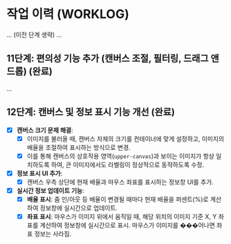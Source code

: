 # 작업 이력 (WORKLOG)

... (이전 단계 생략) ...

## 11단계: 편의성 기능 추가 (캔버스 조절, 필터링, 드래그 앤 드롭) (완료)
...

## 12단계: 캔버스 및 정보 표시 기능 개선 (완료)

- [x] **캔버스 크기 문제 해결**:
    - [x] 이미지를 불러올 때, 캔버스 자체의 크기를 컨테이너에 맞게 설정하고, 이미지의 배율을 조절하여 표시하는 방식으로 변경.
    - [x] 이를 통해 캔버스의 상호작용 영역(`upper-canvas`)과 보이는 이미지가 항상 일치하도록 하여, 큰 이미지에서도 라벨링이 정상적으로 동작하도록 수정.
- [x] **정보 표시 UI 추가**:
    - [x] 캔버스 우측 상단에 현재 배율과 마우스 좌표를 표시하는 정보창 UI를 추가.
- [x] **실시간 정보 업데이트 기능**:
    - [x] **배율 표시**: 줌 인/아웃 등 배율이 변경될 때마다 현재 배율을 퍼센트(%)로 계산하여 정보창에 실시간으로 업데이트.
    - [x] **좌표 표시**: 마우스가 이미지 위에서 움직일 때, 해당 위치의 이미지 기준 X, Y 좌표를 계산하여 정보창에 실시간으로 표시. 마우스가 이미지를 ���어나면 좌표 정보는 사라짐.
